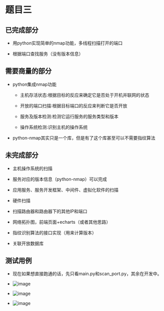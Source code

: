 # 题目三

## 已完成部分

*   用python实现简单的nmap功能，多线程扫描打开的端口

*   根据端口查找服务（没有版本信息）

## 需要商量的部分

*   python集成nmap功能

    *   主机存活状态:根据目标的反应来确定它是否处于开机并联网的状态

    *   开放的端口扫描∶根据目标端口的反应来判断它是否开放

    *   服务及版本检测:检测它运行服务的服务类型和版本

    *   操作系统检测:识别主机的操作系统

*   python-nmap其实只是一个库，但是有了这个库甚至可以不需要指纹算法

## 未完成部分

*   主机操作系统的扫描

*   服务对应的版本信息（python-nmap）可以完成

*   应用服务、服务开发框架、中间件、虚拟化软件的扫描

*   硬件扫描

*   扫描路由器和路由器下的其他IP和端口

*   网络拓扑图，前端页面+echarts（或者其他思路）

*   指纹识别算法的接口实现（用来计算版本）

*   关联开放数据库
## 测试用例
*   现在如果想直接跑通的话，先只看main.py和scan_port.py，其余在开发中。
*   ![image](https://user-images.githubusercontent.com/92193510/187325128-871f6c0f-f72e-41ac-9aaa-4b3631f4ea3c.png)
*   ![image](https://user-images.githubusercontent.com/92193510/187325198-b87e3fc6-65be-451c-b3b9-37d62f3f306a.png)

*   ![image](https://user-images.githubusercontent.com/92193510/187325164-7ae5706b-1873-4e04-ae00-87c63fa35d19.png)

